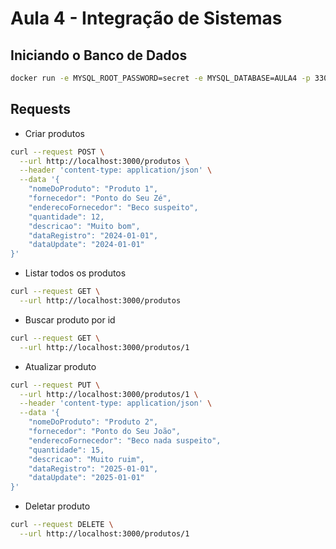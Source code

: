 # Aula 4 - Integração de Sistemas

## Iniciando o Banco de Dados

```sh
docker run -e MYSQL_ROOT_PASSWORD=secret -e MYSQL_DATABASE=AULA4 -p 3306:3306 mysql:latest
```

## Requests

- Criar produtos

```bash
curl --request POST \
  --url http://localhost:3000/produtos \
  --header 'content-type: application/json' \
  --data '{
    "nomeDoProduto": "Produto 1",
    "fornecedor": "Ponto do Seu Zé",
    "enderecoFornecedor": "Beco suspeito",
    "quantidade": 12,
    "descricao": "Muito bom",
    "dataRegistro": "2024-01-01",
    "dataUpdate": "2024-01-01"
}'
```

- Listar todos os produtos

```bash
curl --request GET \
  --url http://localhost:3000/produtos
```

- Buscar produto por id

```bash
curl --request GET \
  --url http://localhost:3000/produtos/1
```

- Atualizar produto

```bash
curl --request PUT \
  --url http://localhost:3000/produtos/1 \
  --header 'content-type: application/json' \
  --data '{
    "nomeDoProduto": "Produto 2",
    "fornecedor": "Ponto do Seu João",
    "enderecoFornecedor": "Beco nada suspeito",
    "quantidade": 15,
    "descricao": "Muito ruim",
    "dataRegistro": "2025-01-01",
    "dataUpdate": "2025-01-01"
}'
```

- Deletar produto

```bash
curl --request DELETE \
  --url http://localhost:3000/produtos/1
```